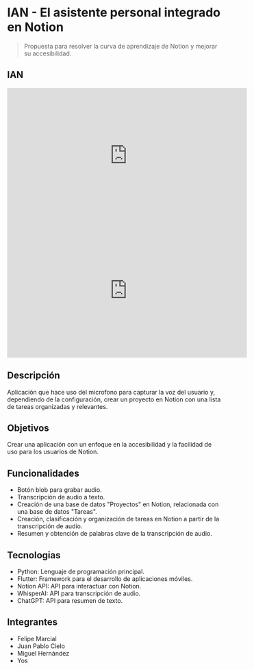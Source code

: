 # IAN - El asistente personal integrado en Notion

> Propuesta para resolver la curva de aprendizaje de Notion y mejorar su accesibilidad.

## IAN
<iframe width="560" height="315" src="https://youtu.be/7li9U-wml4w" frameborder="0" allow="accelerometer; autoplay; clipboard-write; encrypted-media; gyroscope; picture-in-picture" allowfullscreen></iframe>
<iframe width="560" height="315" src="https://youtu.be/qk-LT_YiAR8" frameborder="0" allow="accelerometer; autoplay; clipboard-write; encrypted-media; gyroscope; picture-in-picture" allowfullscreen></iframe>


## Descripción

<!-- Se propone desarrollar un sistema que, a partir de un video/audio de una conferencia (Webinar o Presencial) transcriba su contenido a Notion. -->
Aplicación que hace uso del microfono para capturar la voz del usuario y, dependiendo de la configuración, crear un proyecto en Notion con una lista de tareas organizadas y relevantes.

## Objetivos

<!-- Resumir lo sus puntos clave de cualquier conferencia y enviar la información (utilizando la API de Notion) a un workspace colaborativo para su posterior analisis/evaluación. -->
Crear una aplicación con un enfoque en la accesibilidad y la facilidad de uso para los usuarios de Notion.

## Funcionalidades

<!-- - Automatizar la tarea de tomar notas durante una conferencia (online/presencial).
- Resumir el contenido de la conferencia en sus puntos clave para un posterior análisis.
- Colaborar eficientemente en grupos de trabajo (desde programadores hasta creadores de contenido) que requieran las ideas clave de una conferencia. -->
- Botón blob para grabar audio.
- Transcripción de audio a texto.
- Creación de una base de datos "Proyectos" en Notion, relacionada con una base de datos "Tareas".
- Creación, clasificación y organización de tareas en Notion a partir de la transcripción de audio.
- Resumen y obtención de palabras clave de la transcripción de audio.

## Tecnologias

- Python: Lenguaje de programación principal.
- Flutter: Framework para el desarrollo de aplicaciones móviles.
- Notion API: API para interactuar con Notion.
- WhisperAI: API para transcripción de audio.
- ChatGPT: API para resumen de texto.

## Integrantes

- Felipe Marcial
- Juan Pablo Cielo
- Miguel Hernández
- Yos